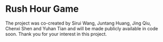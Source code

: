 # Rush Hour Game
The project was co-created by Sirui Wang, Juntang Huang, Jing Qiu, Chenxi Shen and Yuhan Tian and will be made publicly available in code soon. Thank you for your interest in this project.
